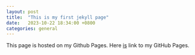 ```yaml
---
layout: post
title:  "This is my first jekyll page"
date:   2023-10-22 18:34:00 +0800
categories: general
---
```

This page is hosted on my Github Pages. Here [is][haizal-pages] link to my GitHub Pages.

[haizal-pages]: https://noorhaizal.github.io/